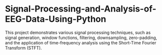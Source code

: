 # Signal-Processing-and-Analysis-of-EEG-Data-Using-Python
This project demonstrates various signal processing techniques, such as signal generation, window functions, filtering, downsampling, zero-padding, and the application of time-frequency analysis using the Short-Time Fourier Transform (STFT).
